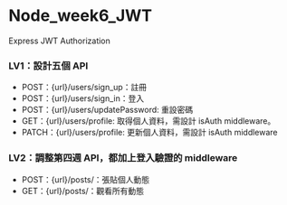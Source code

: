 # Node_week6_JWT
Express JWT Authorization

### LV1：設計五個 API
- POST：{url}/users/sign_up：註冊
- POST：{url}/users/sign_in：登入
- POST：{url}/users/updatePassword: 重設密碼
- GET：{url}/users/profile: 取得個人資料，需設計 isAuth middleware。
- PATCH：{url}/users/profile: 更新個人資料，需設計 isAuth middleware

### LV2：調整第四週 API，都加上登入驗證的 middleware
- POST：{url}/posts/：張貼個人動態
- GET：{url}/posts/：觀看所有動態
